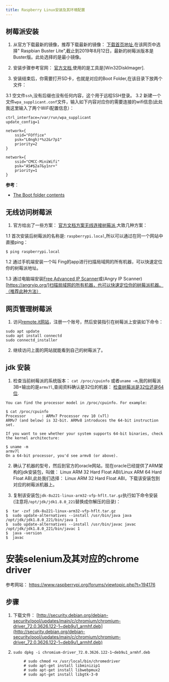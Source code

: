 ```yaml
---
title: Raspberry Linux安装及其环境配置
---
```


## 树莓派安装

1. 从官方下载最新的镜像，推荐下载最新的镜像： [下载首页地址](https://www.raspberrypi.org/downloads/raspbian/),在该网页中选择"
Raspbian Buster Lite",截止到2019年8月12日，最新的树莓派版本是Buster版。此处选择的是最小镜像。

2. 安装步骤参考官网： [官方文档](https://www.raspberrypi.org/documentation/),使用的是工具是[Win32DiskImager].

3. 安装结束后，你需要打开SD卡，也就是对应的Boot Folder,在该目录下放两个文件：

3.1 空文件`ssh`,没有后缀也没有任何内容，这个用于远程SSH登录。
3.2 新建一个文件`wpa_supplicant.conf`文件，输入如下内容对应你的需要连接的wifi信息(此处我这里输入了两个WiFi配置信息）：

```
ctrl_interface=/var/run/wpa_supplicant
update_config=1

network={
    ssid="FOffice"
    psk="L0ngh)*%z2&r7p1"
    priority=2
}

network={
    ssid="CMCC-MiniWifi"
    psk="A5#$2a7&y1nr+"
    priority=1
}

```



**参考**：

* [The Boot folder contents](https://www.raspberrypi.org/documentation/configuration/boot_folder.md)

## 无线访问树莓派



1. 官方给出了一些方案： [官方文档方案无线连接树莓派](https://www.raspberrypi.org/documentation/remote-access/ip-address.md),大致几种方案：

1.1 首次安装后树莓派的名称是: `raspberrypi.local`,所以可以通过在同一个网站中直接ping：

```
$ ping raspberrypi.local
```
1.2 通过手机端安装一个叫 Fing的app进行扫描局域网的所有机器，可以快速定位你的树莓派地址。

1.3 通过电脑端安装[Free Advanced IP Scanner](https://www.advanced-ip-scanner.com/)或(Angry IP Scanner)[https://angryip.org/]扫描局域网的所有机器，也可以快速定位你的树莓派机器。（推荐此种方法）

## 网页管理树莓派

1. 访问[remote.it网站](https://app.remote.it/web/)，注册一个账号，然后安装指引在树莓派上安装如下命令：

```
sudo apt update
sudo apt install connectd
sudo connectd_installer
```
2. 继续访问上面的网站就能看到自己的树莓派了。



## jdk 安装

1. 检查当前树莓派的系统版本： `cat /proc/cpuinfo` 或者`uname –m`,我的树莓派3B+输出的是`armv7l`,查阅资料确认是32位的机器：
[检查树莓派是32位还是64位](https://unix.stackexchange.com/questions/136407/is-my-linux-arm-32-or-64-bit).

```
You can find the processor model in /proc/cpuinfo. For example:

$ cat /proc/cpuinfo
Processor       : ARMv7 Processor rev 10 (v7l)
ARMv7 (and below) is 32-bit. ARMv8 introduces the 64-bit instruction set.

If you want to see whether your system supports 64-bit binaries, check the kernel architecture:

$ uname -m
armv7l
On a 64-bit processor, you'd see armv8 (or above).

```
2. 确认了机器的型号，然后到官方的oracle网站，现在oracle已经提供了ARM架构的jdk安装包，叫做： Linux ARM 32 Hard Float ABI/Linux ARM 64 Hard Float ABI,此处我们选择： Linux ARM 32 Hard Float ABI，下载该安装包到对应的树莓派机器上。

3. 复制该安装包`jdk-8u221-linux-arm32-vfp-hflt.tar.gz`执行如下命令安装 (注意将`/opt/jdk/jdk1.8.0_221`替换成你解压的目录)：

```
$  tar -zxf jdk-8u221-linux-arm32-vfp-hflt.tar.gz
$  sudo update-alternatives --install /usr/bin/java java /opt/jdk/jdk1.8.0_221/bin/java 1
$  sudo update-alternatives --install /usr/bin/javac javac /opt/jdk/jdk1.8.0_221/bin/javac 1
$  java -version
$  javac 
```

# 安装selenium及其对应的chrome driver

参考网站： https://www.raspberrypi.org/forums/viewtopic.php?t=194176

## 步骤
1. 下载文件： [http://security.debian.org/debian-security/pool/updates/main/c/chromium/chromium-driver_72.0.3626.122-1~deb9u1_armhf.deb](http://security.debian.org/debian-security/pool/updates/main/c/chromium/chromium-driver_72.0.3626.122-1~deb9u1_armhf.deb)

2. `sudo dpkg -i chromium-driver_72.0.3626.122-1~deb9u1_armhf.deb`

```
        # sudo chmod +x /usr/local/bin/chromedriver
        # sudo apt-get install libminizip1
        # sudo apt-get install libwebpmux2
        # sudo apt-get install libgtk-3-0

```
